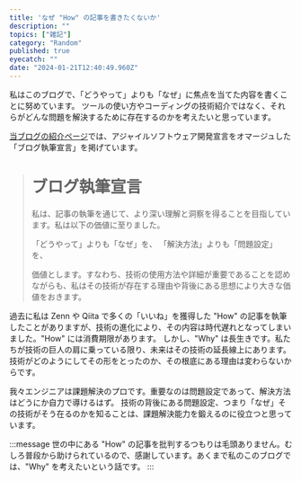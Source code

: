 ```yaml
---
title: 'なぜ "How" の記事を書きたくないか'
description: ""
topics: ["雑記"]
category: "Random"
published: true
eyecatch: ""
date: "2024-01-21T12:40:49.960Z"
---
```


私はこのブログで、「どうやって」よりも「なぜ」に焦点を当てた内容を書くことに努めています。
ツールの使い方やコーディングの技術紹介ではなく、それらがどんな問題を解決するために存在するのかを考えたいと思っています。

[当ブログの紹介ページ](https://9sako6.com/about/)では、アジャイルソフトウェア開発宣言をオマージュした「ブログ執筆宣言」を掲げています。

> # ブログ執筆宣言
>
> 私は、記事の執筆を通じて、より深い理解と洞察を得ることを目指しています。私は以下の価値に至りました。
>
> 「どうやって」よりも「なぜ」を、
> 「解決方法」よりも「問題設定」を、
>
> 価値とします。すなわち、技術の使用方法や詳細が重要であることを認めながらも、私はその技術が存在する理由や背後にある思想により大きな価値をおきます。

過去に私は Zenn や Qiita で多くの「いいね」を獲得した "How" の記事を執筆したことがありますが、技術の進化により、その内容は時代遅れとなってしまいました。"How" には消費期限があります。
しかし、"Why" は長生きです。私たちが技術の巨人の肩に乗っている限り、未来はその技術の延長線上にあります。技術がどのようにしてその形をとったのか、その根底にある理由は変わらないからです。

我々エンジニアは課題解決のプロです。重要なのは問題設定であって、解決方法はどうにか自力で導けるはず。
技術の背後にある問題設定、つまり「なぜ」その技術がそう在るのかを知ることは、課題解決能力を鍛えるのに役立つと思っています。

:::message
世の中にある "How" の記事を批判するつもりは毛頭ありません。むしろ普段から助けられているので、感謝しています。あくまで私のこのブログでは、"Why" を考えたいという話です。
:::
